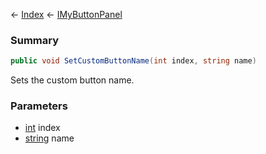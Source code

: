 ← [Index](Api-Index) ← [IMyButtonPanel](SpaceEngineers.Game.ModAPI.Ingame.IMyButtonPanel)

### Summary

```csharp
public void SetCustomButtonName(int index, string name)
```

Sets the custom button name.

### Parameters

* [int](System.Int32) index
* [string](System.String) name
